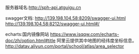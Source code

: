 服务器域名:http://sph-api.atguigu.cn

swagger文档:
http://139.198.104.58:8209/swagger-ui.html
http://139.198.104.58:8212/swagger-ui.html#/

echarts:国内镜像网站
https://www.isqqw.com/echarts-doc/zh/option.html#title
阿里云提供其中地图的经纬度坐标信息。
http://datav.aliyun.com/portal/school/atlas/area_selector